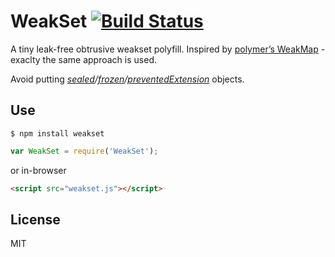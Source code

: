 # WeakSet [![Build Status](https://travis-ci.org/dfcreative/weakset.svg?branch=master)](https://travis-ci.org/dfcreative/weakset)

A tiny leak-free obtrusive weakset polyfill.
Inspired by [polymer’s WeakMap](https://github.com/polymer/WeakMap) - exaclty the same approach is used.

Avoid putting _[sealed](https://developer.mozilla.org/en-US/docs/Web/JavaScript/Reference/Global_Objects/Object/seal)/[frozen](https://developer.mozilla.org/en-US/docs/Web/JavaScript/Reference/Global_Objects/Object/freeze)/[preventedExtension](https://developer.mozilla.org/en-US/docs/Web/JavaScript/Reference/Global_Objects/Object/preventExtensions)_ objects.


## Use

`$ npm install weakset`
```js
var WeakSet = require('WeakSet');
```

or in-browser

```html
<script src="weakset.js"></script>
```


## License

MIT